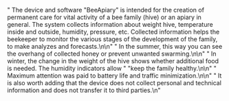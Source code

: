  "  The device and software "BeeApiary" is intended for the creation of permanent care for vital activity
 of a bee family (hive) or an apiary in general. The system collects information about weight
 hive, temperature inside and outside, humidity, pressure, etc. Collected information
 helps the beekeeper to monitor the various stages of the development of the family, to make analyzes and forecasts.\n\n"
    "  In the summer, this way you can see the overhang of collected honey or prevent unwanted swarming.\n\n"
    "  In winter, the change in the weight of the hive shows whether additional food is needed. The humidity indicators allow "
    "keep the family healthy.\n\n"
    "  Maximum attention was paid to battery life and traffic minimization.\n\n"
    "  It is also worth adding that the device does not collect personal and technical information and does not transfer it to third parties.\n"
